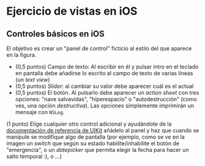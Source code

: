 # Ejercicio de vistas en iOS
## Controles básicos en iOS

El objetivo es crear un "panel de control" ficticio al estilo del que aparece en la figura.

- (0,5 puntos) Campo de texto: Al escribir en él y pulsar intro en el teclado en pantalla debe añadirse lo escrito al campo de texto de varias líneas (un *text view*)
- (0,5 puntos) *Slider*: al cambiar su valor debe aparecer cuál es el actual 
- (0,5 puntos) El botón. Al pulsarlo debe aparecer un *action sheet* con tres opciones: "nave salvavidas", "hiperespacio" o "autodestrucción" (como ves, una opción *destructiva*). Las opciones simplemente imprimirán un mensaje con `NSLog`.

(1 punto) Elige cualquier otro control adicional y ayudándote de la [documentación de referencia de UIKit](https://developer.apple.com/library/ios/documentation/UserExperience/Conceptual/UIKitUICatalog) añádelo al panel y haz que cuando se manipule se modifique algo de pantalla (por ejemplo, como se ve en la imagen un *switch* que según su estado habilite/inhabilite el botón de "emergencia", o un *datepicker* que permita elegir la fecha para hacer un salto temporal :), o ...)
